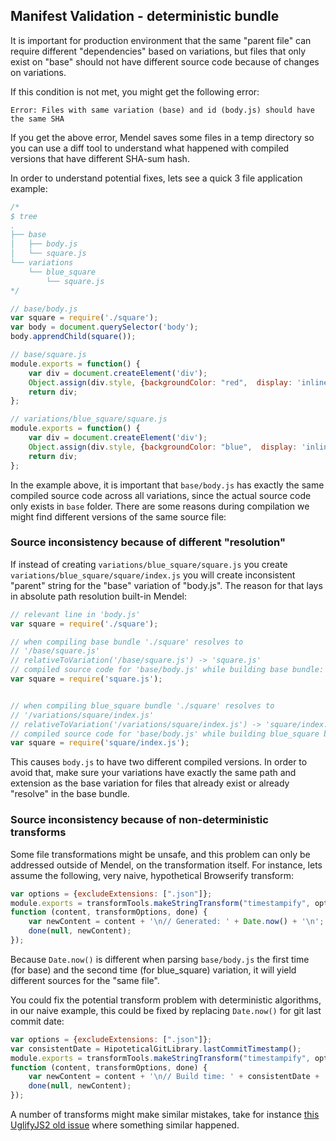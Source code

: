 ## Manifest Validation - deterministic bundle

It is important for production environment that the same "parent file" can require different "dependencies" based on variations, but files that only exist on "base" should not have different source code because of changes on variations.

If this condition is not met, you might get the following error:

```
Error: Files with same variation (base) and id (body.js) should have the same SHA
```

If you get the above error, Mendel saves some files in a temp directory so you can use a diff tool to understand what happened with compiled versions that have different SHA-sum hash.

In order to understand potential fixes, lets see a quick 3 file application example:

```js
/*
$ tree
.
├── base
│   ├── body.js
│   └── square.js
└── variations
    └── blue_square
        └── square.js
*/

// base/body.js
var square = require('./square');
var body = document.querySelector('body');
body.apprendChild(square());

// base/square.js
module.exports = function() {
    var div = document.createElement('div');
    Object.assign(div.style, {backgroundColor: "red",  display: 'inline-block', width: '50px', height: '50px' });
    return div;
};

// variations/blue_square/square.js
module.exports = function() {
    var div = document.createElement('div');
    Object.assign(div.style, {backgroundColor: "blue",  display: 'inline-block', width: '50px', height: '50px' });
    return div;
};
```

In the example above, it is important that `base/body.js` has exactly the same compiled source code across all variations, since the actual source code only exists in `base` folder. There are some reasons during compilation we might find different versions of the same source file:

### Source inconsistency because of different "resolution"

If instead of creating `variations/blue_square/square.js` you create `variations/blue_square/square/index.js` you will create inconsistent "parent" string for the "base" variation of "body.js". The reason for that lays in absolute path resolution built-in Mendel:

```js
// relevant line in 'body.js'
var square = require('./square');

// when compiling base bundle './square' resolves to
// '/base/square.js'
// relativeToVariation('/base/square.js') -> 'square.js'
// compiled source code for 'base/body.js' while building base bundle:
var square = require('square.js');


// when compiling blue_square bundle './square' resolves to
// '/variations/square/index.js'
// relativeToVariation('/variations/square/index.js') -> 'square/index.js'
// compiled source code for 'base/body.js' while building blue_square bundle:
var square = require('square/index.js');
```

This causes `body.js` to have two different compiled versions. In order to avoid that, make sure your variations have exactly the same path and extension as the base variation for files that already exist or already "resolve" in the base bundle.

### Source inconsistency because of non-deterministic transforms

Some file transformations might be unsafe, and this problem can only be addressed outside of Mendel, on the transformation itself. For instance, lets assume the following, very naive, hypothetical Browserify transform:

```js
var options = {excludeExtensions: [".json"]};
module.exports = transformTools.makeStringTransform("timestampify", options,
function (content, transformOptions, done) {
    var newContent = content + '\n// Generated: ' + Date.now() + '\n';
    done(null, newContent);
});
```

Because `Date.now()` is different when parsing `base/body.js` the first time (for base) and the second time (for blue_square) variation, it will yield different sources for the "same file".

You could fix the potential transform problem with deterministic algorithms, in our naive example, this could be fixed by replacing `Date.now()` for git last commit date:

```js
var options = {excludeExtensions: [".json"]};
var consistentDate = HipoteticalGitLibrary.lastCommitTimestamp();
module.exports = transformTools.makeStringTransform("timestampify", options,
function (content, transformOptions, done) {
    var newContent = content + '\n// Build time: ' + consistentDate + '\n';
    done(null, newContent);
});
```

A number of transforms might make similar mistakes, take for instance [this UglifyJS2 old issue](https://github.com/mishoo/UglifyJS2/issues/229) where something similar happened.
